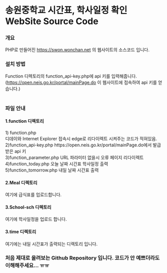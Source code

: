 # 송원중학교 시간표, 학사일정 확인 WebSite Source Code

### 개요 
PHP로 만들어진 https://swon.wonchan.net 의 웹사이트의 소스코드 입니다. 

### 설치 방법
Function 디렉토리의 function_api-key.php에 api 키를 입력해줍니다. </br>(https://open.neis.go.kr/portal/mainPage.do 이 웹사이트에 접속하여 api 키를 얻습니다.)
</br></br>
### 파일 안내
<h4>1.function 디렉토리</h4>
1) function.php<br>
  디데이와 Internet Explorer 접속시 edge로 리다이렉트 시켜주는 코드가 적혀있음.<br>
2)function_api-key.php
  https://open.neis.go.kr/portal/mainPage.do에서 발급받은 api 키<br>
 3)function_parameter.php
  URL 파라미터 없을시 오류 페이지 리다이렉트<br>
  4)function_today.php
  오늘 날짜 시간표 학사일정 출력<br>
    5)function_tomorrow.php
  내일 날짜 시간표 출력<br>
  
  <h4>2.Meal 디렉토리</h4>
여기에 급식표를 업로드합니다.
  <h4>3.School-sch 디렉토리</h4>
여기에 학사일정을 업로드 합니다.
  <h4>3.time 디렉토리</h4>
여기에는 내일 시간표가 출력되는 디렉토리 입니다.


### 처음 제대로 올려보는 Github Repository 입니다. 코드가 안 예쁘더라도 이해해주세요... ㅠㅠ
